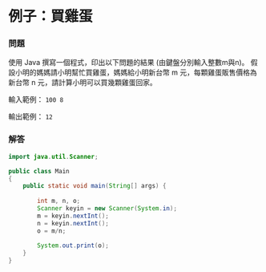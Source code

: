 # 例子：買雞蛋

### 問題

使用 Java 撰寫一個程式，印出以下問題的結果 (由鍵盤分別輸入整數m與n)。 假設小明的媽媽請小明幫忙買雞蛋，媽媽給小明新台幣 m 元，每顆雞蛋販售價格為新台幣 n 元，請計算小明可以買幾顆雞蛋回家。

輸入範例： `100 8`

輸出範例： `12`

### 解答

```java
import java.util.Scanner;

public class Main
{
	public static void main(String[] args) {
		
		int m, n, o;
		Scanner keyin = new Scanner(System.in);
		m = keyin.nextInt();
		n = keyin.nextInt();
		o = m/n;
		
		System.out.print(o);
	}
}
```
